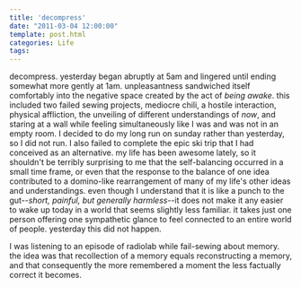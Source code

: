 ```yaml
---
title: 'decompress'
date: "2011-03-04 12:00:00"
template: post.html
categories: Life
tags:
---
```


decompress. yesterday began abruptly at 5am and lingered until ending somewhat more gently at 1am. unpleasantness sandwiched itself comfortably into the negative space created by the act of *being awake*. this included two failed sewing projects, mediocre chili, a hostile interaction, physical affliction, the unveiling of different understandings of *now*, and staring at a wall while feeling simultaneously like I was and was not in an empty room. I decided to do my long run on sunday rather than yesterday, so I did not run. I also failed to complete the epic ski trip that I had conceived as an alternative. my life has been awesome lately, so it shouldn't be terribly surprising to me that the self-balancing occurred in a small time frame, or even that the response to the balance of one idea contributed to a domino-like rearrangement of many of my life's other ideas and understandings. even though I understand that it is like a punch to the gut--*short, painful, but generally harmless*--it does not make it any easier to wake up today in a world that seems slightly less familiar. it takes just one person offering one sympathetic glance to feel connected to an entire world of people. yesterday this did not happen.  

I was listening to an episode of radiolab while fail-sewing about memory. the idea was that recollection of a memory equals reconstructing a memory, and that consequently the more remembered a moment the less factually correct it becomes.
